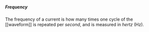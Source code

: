  ##### Frequency
 The frequency of a current is how many times one cycle of the [[waveform]] is repeated per *second*, and is measured in *hertz* (Hz).